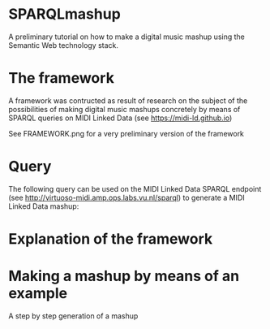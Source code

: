 # SPARQLmashup


A preliminary tutorial on how to make a digital music mashup using the Semantic Web technology stack.

# The framework
A framework was contructed as result of research on the subject of the possibilities of making digital music mashups concretely by means of SPARQL queries on MIDI Linked Data (see https://midi-ld.github.io)

See FRAMEWORK.png for a very preliminary version of the framework

# Query
The following query can be used on the MIDI Linked Data SPARQL endpoint (see http://virtuoso-midi.amp.ops.labs.vu.nl/sparql) to generate a MIDI Linked Data mashup:

# Explanation of the framework

# Making a mashup by means of an example
A step by step generation of a mashup


